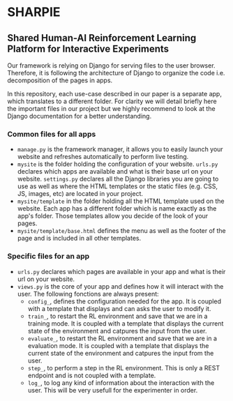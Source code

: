 # SHARPIE
## Shared Human-AI Reinforcement Learning Platform for Interactive Experiments
Our framework is relying on Django for serving files to the user browser. Therefore, it is following the architecture of Django to organize the code i.e. decomposition of the pages in apps.

In this repository, each use-case described in our paper is a separate app, which translates to a different folder. For clarity we will detail briefly here the important files in our project but we highly recommend to look at the Django documentation for a better understanding.

### Common files for all apps
* `manage.py` is the framework manager, it allows you to easily launch your website and refreshes automatically to perform live testing.
* `mysite` is the folder holding the configuration of your website. `urls.py` declares which apps are available and what is their base url on your website. `settings.py` declares all the Django libraries you are going to use as well as where the HTML templates or the static files (e.g. CSS, JS, images, etc) are located in your project.
* `mysite/template` in the folder holding all the HTML template used on the website. Each app has a different folder which is name exactly as the app's folder. Those templates allow you decide of the look of your pages.
* `mysite/template/base.html` defines the menu as well as the footer of the page and is included in all other templates.

### Specific files for an app
* `urls.py` declares which pages are available in your app and what is their url on your website.
* `views.py` is the core of your app and defines how it will interact with the user. The following fonctions are always present:
  * `config_`, defines the configuration needed for the app. It is coupled with a template that displays and can asks the user to modify it.
  * `train_`, to restart the RL environment and save that we are in a training mode. It is coupled with a template that displays the current state of the environment and catpures the input from the user.
  * `evaluate_`, to restart the RL environment and save that we are in a evaluation mode. It is coupled with a template that displays the current state of the environment and catpures the input from the user.
  * `step_`, to perform a step in the RL environment. This is only a REST endpoint and is not coupled with a template.
  * `log_`, to log any kind of information about the interaction with the user. This will be very usefull for the experimenter in order.
